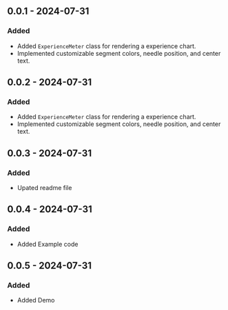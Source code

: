 ## 0.0.1 - 2024-07-31

### Added
- Added `ExperienceMeter` class for rendering a experience chart.
- Implemented customizable segment colors, needle position, and center text.

## 0.0.2 - 2024-07-31

### Added
- Added `ExperienceMeter` class for rendering a experience chart.
- Implemented customizable segment colors, needle position, and center text.

## 0.0.3 - 2024-07-31

### Added
- Upated readme file

## 0.0.4 - 2024-07-31

### Added
- Added Example code

## 0.0.5 - 2024-07-31

### Added
- Added Demo
